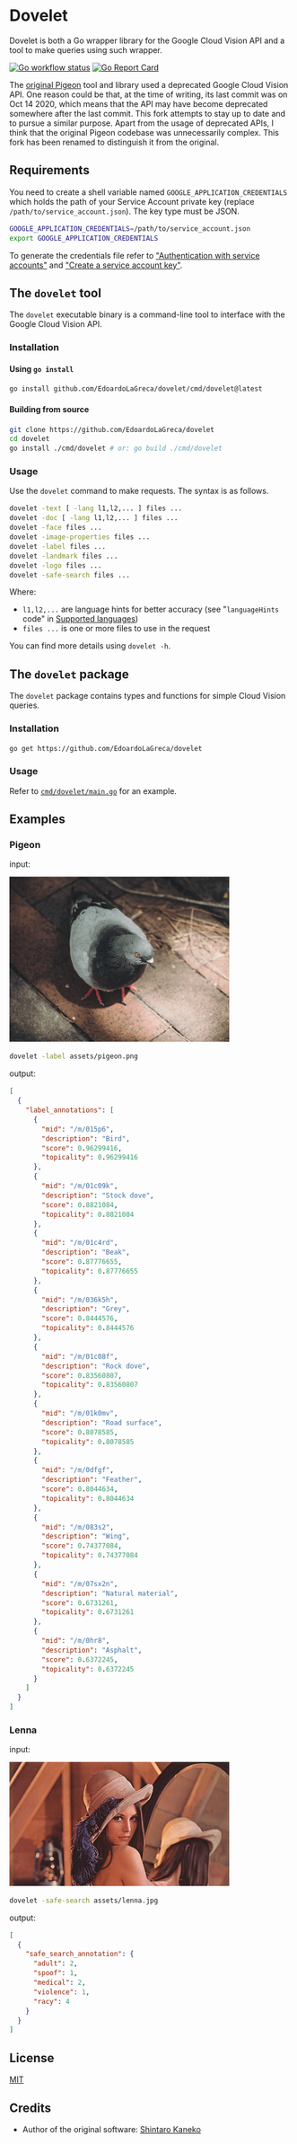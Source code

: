 # Dovelet

Dovelet is both a Go wrapper library for the Google Cloud Vision API and a tool to make queries using such wrapper.

[![Go workflow status](https://github.com/EdoardoLaGreca/dovelet/actions/workflows/go.yml/badge.svg)](https://github.com/EdoardoLaGreca/dovelet/actions/workflows/go.yml)
[![Go Report Card](https://goreportcard.com/badge/github.com/EdoardoLaGreca/dovelet)](https://goreportcard.com/report/github.com/EdoardoLaGreca/dovelet)

The [original Pigeon](https://github.com/kaneshin/pigeon) tool and library used a deprecated Google Cloud Vision API. One reason could be that, at the time of writing, its last commit was on Oct 14 2020, which means that the API may have become deprecated somewhere after the last commit. This fork attempts to stay up to date and to pursue a similar purpose. Apart from the usage of deprecated APIs, I think that the original Pigeon codebase was unnecessarily complex. This fork has been renamed to distinguish it from the original.

## Requirements

You need to create a shell variable named `GOOGLE_APPLICATION_CREDENTIALS` which holds the path of your Service Account private key (replace `/path/to/service_account.json`). The key type must be JSON.

```sh
GOOGLE_APPLICATION_CREDENTIALS=/path/to/service_account.json
export GOOGLE_APPLICATION_CREDENTIALS
```

To generate the credentials file refer to ["Authentication with service accounts"](https://cloud.google.com/vision/docs/setup#sa) and ["Create a service account key"](https://cloud.google.com/iam/docs/keys-create-delete#creating).

## The `dovelet` tool

The `dovelet` executable binary is a command-line tool to interface with the Google Cloud Vision API.

### Installation

#### Using `go install`

```sh
go install github.com/EdoardoLaGreca/dovelet/cmd/dovelet@latest
```

#### Building from source

```sh
git clone https://github.com/EdoardoLaGreca/dovelet
cd dovelet
go install ./cmd/dovelet # or: go build ./cmd/dovelet
```

### Usage

Use the `dovelet` command to make requests. The syntax is as follows.

```sh
dovelet -text [ -lang l1,l2,... ] files ...
dovelet -doc [ -lang l1,l2,... ] files ...
dovelet -face files ...
dovelet -image-properties files ...
dovelet -label files ...
dovelet -landmark files ...
dovelet -logo files ...
dovelet -safe-search files ...
```

Where:
- `l1,l2,...` are language hints for better accuracy (see "`languageHints` code" in [Supported languages](https://cloud.google.com/vision/docs/languages#supported-langs))
- `files ...` is one or more files to use in the request

You can find more details using `dovelet -h`.

<!-- TODO: make new gif -->
<!-- ![pigeon-cmd](https://raw.githubusercontent.com/kaneshin/pigeon/main/assets/pigeon-cmd.gif) -->

## The `dovelet` package

The `dovelet` package contains types and functions for simple Cloud Vision queries.

### Installation

```sh
go get https://github.com/EdoardoLaGreca/dovelet
```

### Usage

Refer to [`cmd/dovelet/main.go`](cmd/dovelet/main.go) for an example.

## Examples

### Pigeon

input:

<img src="assets/pigeon.png" alt="pigeon" style="max-width: 28em; max-height: 28em;">

```sh
dovelet -label assets/pigeon.png
```

output:

```json
[
  {
    "label_annotations": [
      {
        "mid": "/m/015p6",
        "description": "Bird",
        "score": 0.96299416,
        "topicality": 0.96299416
      },
      {
        "mid": "/m/01c09k",
        "description": "Stock dove",
        "score": 0.8821084,
        "topicality": 0.8821084
      },
      {
        "mid": "/m/01c4rd",
        "description": "Beak",
        "score": 0.87776655,
        "topicality": 0.87776655
      },
      {
        "mid": "/m/036k5h",
        "description": "Grey",
        "score": 0.8444576,
        "topicality": 0.8444576
      },
      {
        "mid": "/m/01c08f",
        "description": "Rock dove",
        "score": 0.83560807,
        "topicality": 0.83560807
      },
      {
        "mid": "/m/01k0mv",
        "description": "Road surface",
        "score": 0.8078585,
        "topicality": 0.8078585
      },
      {
        "mid": "/m/0dfgf",
        "description": "Feather",
        "score": 0.8044634,
        "topicality": 0.8044634
      },
      {
        "mid": "/m/083s2",
        "description": "Wing",
        "score": 0.74377084,
        "topicality": 0.74377084
      },
      {
        "mid": "/m/07sx2n",
        "description": "Natural material",
        "score": 0.6731261,
        "topicality": 0.6731261
      },
      {
        "mid": "/m/0hr8",
        "description": "Asphalt",
        "score": 0.6372245,
        "topicality": 0.6372245
      }
    ]
  }
]
```

### Lenna

input:

<img src="assets/lenna.jpg" alt="lenna" style="max-width: 28em; max-height: 28em;">

```sh
dovelet -safe-search assets/lenna.jpg
```

output:

```json
[
  {
    "safe_search_annotation": {
      "adult": 2,
      "spoof": 1,
      "medical": 2,
      "violence": 1,
      "racy": 4
    }
  }
]
```

## License

[MIT](LICENSE)

## Credits

- Author of the original software: [Shintaro Kaneko](https://github.com/kaneshin)
